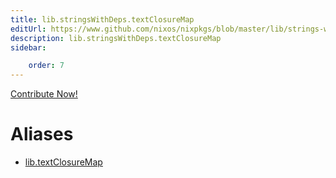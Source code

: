 ```yaml
---
title: lib.stringsWithDeps.textClosureMap
editUrl: https://www.github.com/nixos/nixpkgs/blob/master/lib/strings-with-deps.nix#L77C20
description: lib.stringsWithDeps.textClosureMap
sidebar:

    order: 7
---
```


<a href="https://www.github.com/nixos/nixpkgs/blob/master/lib/strings-with-deps.nix#L77C20">Contribute Now!</a>


# Aliases

- [lib.textClosureMap](reference/lib/lib-textClosureMap)


